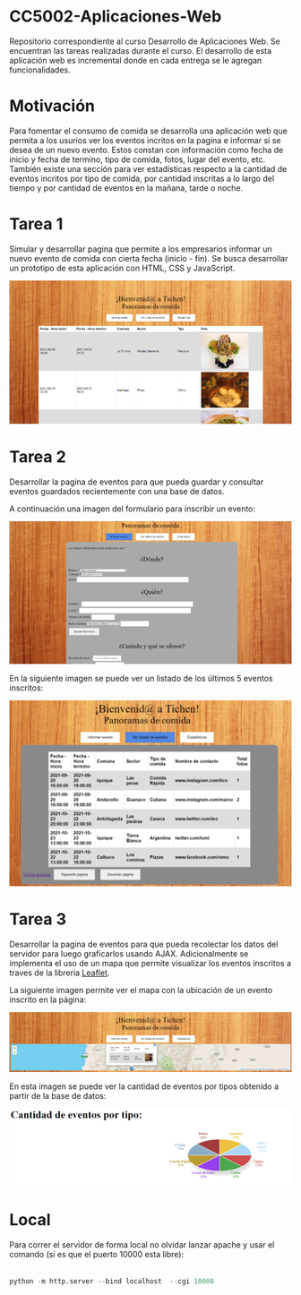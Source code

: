 # CC5002-Aplicaciones-Web

Repositorio correspondiente al curso Desarrollo de Aplicaciones Web. Se encuentran las tareas realizadas durante el curso. El desarrollo de esta aplicación web es incremental donde en cada entrega se le agregan funcionalidades.

# Motivación

Para fomentar el consumo de comida se desarrolla una aplicación web que permita a los usurios ver los eventos incritos en la pagina e informar si se desea de un nuevo evento. Estos constan con información como fecha de inicio y fecha de termino, tipo de comida, fotos, lugar del evento, etc. También existe una sección para ver estadísticas respecto a la cantidad de eventos incritos por tipo de comida, por cantidad inscritas a lo largo del tiempo y por cantidad de eventos en la mañana, tarde o noche.

# Tarea 1

Simular y desarrollar pagina que permite a los empresarios informar un nuevo evento de comida con cierta fecha (inicio - fin). Se busca desarrollar un prototipo de esta aplicación con HTML, CSS y JavaScript.

<img src="images/t1.png">

# Tarea 2

Desarrollar la pagina de eventos para que pueda guardar y consultar eventos guardados recientemente con una base de datos.

A continuación una imagen del formulario para inscribir un evento:

<img src="images/t2Event.png">

En la siguiente imagen se puede ver un listado de los últimos 5 eventos inscritos:

<img src="images/t2List.png">

# Tarea 3

Desarrollar la pagina de eventos para que pueda recolectar los datos del servidor para luego graficarlos usando AJAX. Adicionalmente se implementa el uso de un mapa que permite visualizar los eventos inscritos a traves de la libreria [Leaflet](https://leafletjs.com/).

La siguiente imagen permite ver el mapa con la ubicación de un evento inscrito en la página:

<img src="images/t3Map.png">

En esta imagen se puede ver la cantidad de eventos por tipos obtenido a partir de la base de datos:

<img src="images/t3Stats.png">

# Local

Para correr el servidor de forma local no olvidar lanzar apache y usar el comando (si es que el puerto 10000 esta libre):

```python

python -m http.server --bind localhost  --cgi 10000

```
